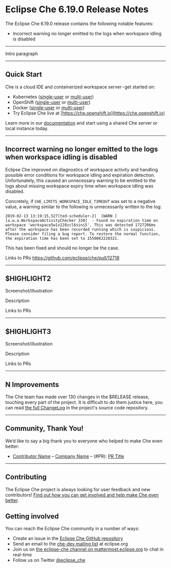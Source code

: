 # Eclipse Che 6.19.0 Release Notes

The Eclipse Che 6.19.0 release contains the following notable features:

* Incorrect warning no longer emitted to the logs when workspace idling is disabled

---

Intro paragraph

---

## Quick Start

Che is a cloud IDE and containerized workspace server - get started on:

* Kubernetes ([single-user](https://www.eclipse.org/che/docs/kubernetes-single-user.html) or [multi-user](https://www.eclipse.org/che/docs/kubernetes-multi-user.html))
* OpenShift ([single-user](https://www.eclipse.org/che/docs/openshift-single-user.html) or [multi-user](https://www.eclipse.org/che/docs/openshift-multi-user.html))
* Docker ([single-user](https://www.eclipse.org/che/docs/docker-single-user.html) or [multi-user](https://www.eclipse.org/che/docs/docker-multi-user.html))
* Try Eclipse Che live at [https://che.openshift.io](https://che.openshift.io)

Learn more in our [documentation](https://www.eclipse.org/che/docs/infra-support.html) and start using a shared Che server or local instance today.

---

## Incorrect warning no longer emitted to the logs when workspace idling is disabled

Eclipse Che improved on diagnostics of workspace activity and handling possible error conditions for
workspace idling and expiration detection. Unfortunately, this caused an unnecessary warning to be
emitted to the logs about missing workspace expiry time when workspace idling was disabled.

Concretely, if `CHE_LIMITS_WORKSPACE_IDLE_TIMEOUT` was set to a negative value, a warning similar
to the following is unnecessarily written to the log:

```
2019-02-13 13:19:15,527[ted-scheduler-2]  [WARN ] [a.w.a.WorkspaceActivityChecker 330]  - Found no expiration time on workspace 'workspace5w1v228zcl6sini5'. This was detected 1727206ms after the workspace has been recorded running which is suspicious. Please consider filing a bug report. To restore the normal function, the expiration time has been set to 1550062228321.
```

This has been fixed and should no longer be the case.

Links to PRs
https://github.com/eclipse/che/pull/12718

---

## $HIGHLIGHT2

Screenshot/illustration

Description

Links to PRs

---

## $HIGHLIGHT3

Screenshot/illustration

Description

Links to PRs

---

## N Improvements

The Che team has made over 130 changes in the $RELEASE release, touching every part of the project. It is difficult to do them justice here, you can read [the full ChangeLog](https://github.com/eclipse/che/blob/master/CHANGELOG.md#6130-2018-10-24) in the project's source code repository.

---

## Community, Thank You!

We’d like to say a big thank you to everyone who helped to make Che even better:

* [Contributor Name](<PROFILE_URL>) – [Company Name](<COMPANY_URL>) – (#PR): [PR Title](<PR_URL>)

---

## Contributing

The Eclipse Che project is always looking for user feedback and new contributors! [Find out how you can get involved and help make Che even better](https://github.com/eclipse/che/blob/master/CONTRIBUTING.md).

## Getting involved

You can reach the Eclipse Che community in a number of ways:

* Create an issue in the [Eclipse Che GitHub repository](https://github.com/eclipse/che/)
* Send an email to the [che-dev mailing list](https://accounts.eclipse.org/mailing-list/che-dev) at eclipse.org
* Join us on [the eclipse-che channel on mattermost.eclipse.org](https://mattermost.eclipse.org/eclipse/channels/eclipse-che) to chat in real-time
* Follow us on Twitter [@eclipse_che](https://twitter.com/eclipse_che)

